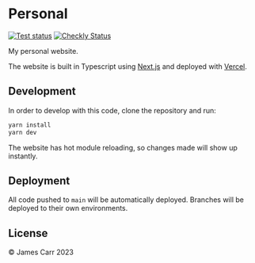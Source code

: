 # Personal

[![Test status](https://github.com/jamesacarr/personal/workflows/tests/badge.svg)](https://github.com/jamesacarr/personal/actions?query=workflow%3Atests)
[![Checkly Status](https://api.checklyhq.com/v1/badges/checks/e92210ba-0ad7-487e-8c63-ca91fa13689f?style=flat&theme=default)](https://app.checklyhq.com/checks/e92210ba-0ad7-487e-8c63-ca91fa13689f/)

My personal website.

The website is built in Typescript using [Next.js](https://nextjs.org/) and deployed with [Vercel](https://vercel.com/).

## Development

In order to develop with this code, clone the repository and run:

```sh
yarn install
yarn dev
```

The website has hot module reloading, so changes made will show up instantly.

## Deployment

All code pushed to `main` will be automatically deployed. Branches will be deployed to their own environments.

## License

© James Carr 2023
